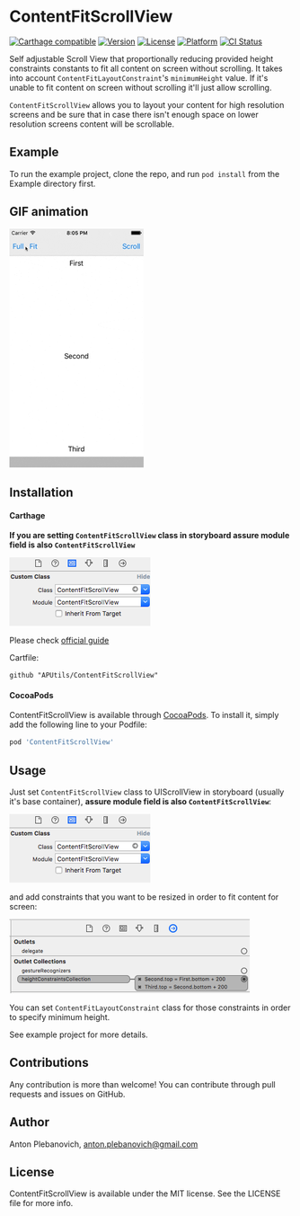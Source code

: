 # ContentFitScrollView

[![Carthage compatible](https://img.shields.io/badge/Carthage-compatible-4BC51D.svg?style=flat)](https://github.com/Carthage/Carthage)
[![Version](https://img.shields.io/cocoapods/v/ContentFitScrollView.svg?style=flat)](http://cocoapods.org/pods/ContentFitScrollView)
[![License](https://img.shields.io/cocoapods/l/ContentFitScrollView.svg?style=flat)](http://cocoapods.org/pods/ContentFitScrollView)
[![Platform](https://img.shields.io/cocoapods/p/ContentFitScrollView.svg?style=flat)](http://cocoapods.org/pods/ContentFitScrollView)
[![CI Status](http://img.shields.io/travis/anton-plebanovich/ContentFitScrollView.svg?style=flat)](https://travis-ci.org/anton-plebanovich/ContentFitScrollView)

Self adjustable Scroll View that proportionally reducing provided height constraints constants to fit all content on screen without scrolling. It takes into account `ContentFitLayoutConstraint`'s `minimumHeight` value. If it's unable to fit content on screen without scrolling it'll just allow scrolling.

`ContentFitScrollView` allows you to layout your content for high resolution screens and be sure that in case there isn't enough space on lower resolution screens content will be scrollable.

## Example

To run the example project, clone the repo, and run `pod install` from the Example directory first.

## GIF animation

<img src="Example/ContentFitScrollView/ContentFitScrolViewClip.gif"/>

## Installation

#### Carthage

**If you are setting `ContentFitScrollView` class in storyboard assure module field is also `ContentFitScrollView`**

<img src="Example/ContentFitScrollView/customClass.png"/>

Please check [official guide](https://github.com/Carthage/Carthage#if-youre-building-for-ios-tvos-or-watchos)

Cartfile:

```
github "APUtils/ContentFitScrollView"
```

#### CocoaPods

ContentFitScrollView is available through [CocoaPods](http://cocoapods.org). To install
it, simply add the following line to your Podfile:

```ruby
pod 'ContentFitScrollView'
```

## Usage

Just set `ContentFitScrollView` class to UIScrollView in storyboard (usually it's base container), **assure module field is also `ContentFitScrollView`**: 

<img src="Example/ContentFitScrollView/customClass.png"/>

and add constraints that you want to be resized in order to fit content for screen:

<img src="Example/ContentFitScrollView/ContentFitScrollViewStoryboardOutlets.png"/>

You can set `ContentFitLayoutConstraint` class for those constraints in order to specify minimum height.

See example project for more details.

## Contributions

Any contribution is more than welcome! You can contribute through pull requests and issues on GitHub.

## Author

Anton Plebanovich, anton.plebanovich@gmail.com

## License

ContentFitScrollView is available under the MIT license. See the LICENSE file for more info.
